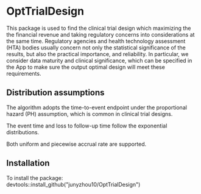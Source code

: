 # OptTrialDesign
This package is used to find the clinical trial design which maximizing the the financial revenue and taking regulatory concerns into considerations at the same time. Regulatory agencies and health technology assessment (HTA) bodies usually concern not only the statistical significance of the results, but also the practical importance, and reliability. In particular, we consider data maturity and clinical significance, which can be specified in the App to make sure the output optimal design will meet these requirements.

## Distribution assumptions
The algorithm adopts the time-to-event endpoint under the proportional hazard (PH) assumption, which is common in clinical trial designs.

The event time and loss to follow-up time follow the exponential distributions.

Both uniform and piecewise accrual rate are supported.

## Installation
To install the package: devtools::install_github("junyzhou10/OptTrialDesign")

